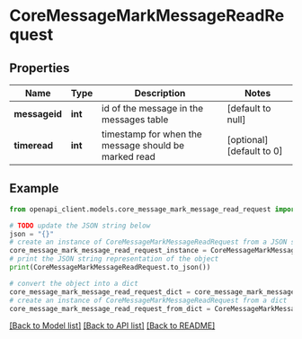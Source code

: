 # CoreMessageMarkMessageReadRequest


## Properties

Name | Type | Description | Notes
------------ | ------------- | ------------- | -------------
**messageid** | **int** | id of the message in the messages table | [default to null]
**timeread** | **int** | timestamp for when the message should be marked read | [optional] [default to 0]

## Example

```python
from openapi_client.models.core_message_mark_message_read_request import CoreMessageMarkMessageReadRequest

# TODO update the JSON string below
json = "{}"
# create an instance of CoreMessageMarkMessageReadRequest from a JSON string
core_message_mark_message_read_request_instance = CoreMessageMarkMessageReadRequest.from_json(json)
# print the JSON string representation of the object
print(CoreMessageMarkMessageReadRequest.to_json())

# convert the object into a dict
core_message_mark_message_read_request_dict = core_message_mark_message_read_request_instance.to_dict()
# create an instance of CoreMessageMarkMessageReadRequest from a dict
core_message_mark_message_read_request_from_dict = CoreMessageMarkMessageReadRequest.from_dict(core_message_mark_message_read_request_dict)
```
[[Back to Model list]](../README.md#documentation-for-models) [[Back to API list]](../README.md#documentation-for-api-endpoints) [[Back to README]](../README.md)


